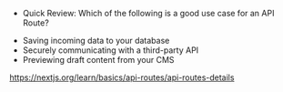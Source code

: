 * Quick Review: Which of the following is a good use case for an API Route?

- Saving incoming data to your database
- Securely communicating with a third-party API
- Previewing draft content from your CMS

https://nextjs.org/learn/basics/api-routes/api-routes-details